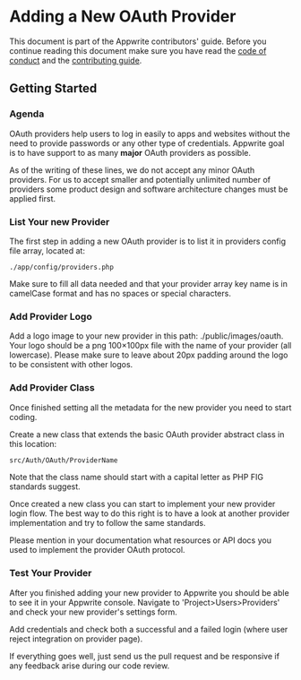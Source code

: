 # Adding a New OAuth Provider

This document is part of the Appwrite contributors' guide. Before you continue reading this document make sure you have read the [code of conduct](../CODE_OF_CONDUCT.md) and the [contributing guide](../CONTRIBUTING.md).

## Getting Started

### Agenda

OAuth providers help users to log in easily to apps and websites without the need to provide passwords or any other type of credentials. Appwrite goal is to have support to as many **major** OAuth providers as possible.

As of the writing of these lines, we do not accept any minor OAuth providers. For us to accept smaller and potentially unlimited number of providers some product design and software architecture changes must be applied first.

### List Your new Provider

The first step in adding a new OAuth provider is to list it in providers config file array, located at:

```
./app/config/providers.php
```

Make sure to fill all data needed and that your provider array key name is in camelCase format and has no spaces or special characters.

### Add Provider Logo

Add a logo image to your new provider in this path: ./public/images/oauth. Your logo should be a png 100×100px file with the name of your provider (all lowercase). Please make sure to leave about 20px padding around the logo to be consistent with other logos.

### Add Provider Class

Once finished setting all the metadata for the new provider you need to start coding.

Create a new class that extends the basic OAuth provider abstract class in this location:

```bash
src/Auth/OAuth/ProviderName
```

Note that the class name should start with a capital letter as PHP FIG standards suggest.

Once created a new class you can start to implement your new provider login flow. The best way to do this right is to have a look at another provider implementation and try to follow the same standards.

Please mention in your documentation what resources or API docs you used to implement the provider OAuth protocol.

### Test Your Provider

After you finished adding your new provider to Appwrite you should be able to see it in your Appwrite console. Navigate to 'Project>Users>Providers' and check your new provider's settings form.

Add credentials and check both a successful and a failed login (where user reject integration on provider page).

If everything goes well, just send us the pull request and be responsive if any feedback arise during our code review.